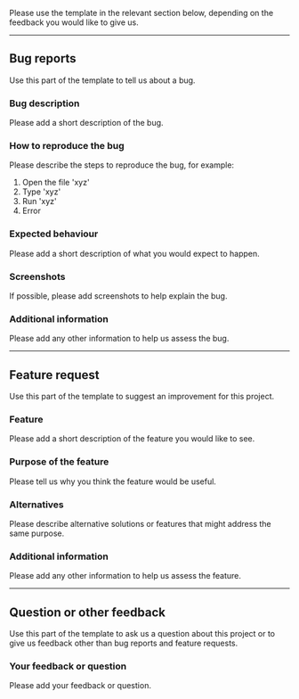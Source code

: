 Please use the template in the relevant section below, depending on the feedback you would like to give us.

---

## Bug reports

Use this part of the template to tell us about a bug.

### Bug description

Please add a short description of the bug.

### How to reproduce the bug

Please describe the steps to reproduce the bug, for example:

1. Open the file 'xyz'
2. Type 'xyz'
3. Run 'xyz'
4. Error

### Expected behaviour

Please add a short description of what you would expect to happen.

### Screenshots

If possible, please add screenshots to help explain the bug.

### Additional information

Please add any other information to help us assess the bug.

---

## Feature request

Use this part of the template to suggest an improvement for this project.

### Feature

Please add a short description of the feature you would like to see.

### Purpose of the feature

Please tell us why you think the feature would be useful.

### Alternatives

Please describe alternative solutions or features that might address the same purpose.

### Additional information

Please add any other information to help us assess the feature.

---

## Question or other feedback

Use this part of the template to ask us a question about this project or to give us feedback other than bug reports and feature requests.

### Your feedback or question

Please add your feedback or question.
